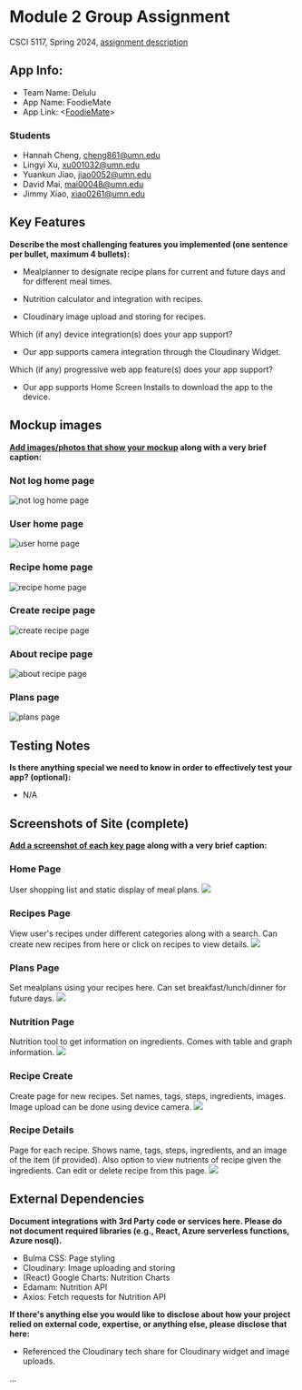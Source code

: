 # Module 2 Group Assignment

CSCI 5117, Spring 2024, [assignment description](https://canvas.umn.edu/courses/413159/pages/project-2)

## App Info:

* Team Name: Delulu
* App Name: FoodieMate
* App Link: <[FoodieMate](https://purple-coast-041010610.5.azurestaticapps.net/)>

### Students

* Hannah Cheng, cheng861@umn.edu
* Lingyi Xu, xu001032@umn.edu
* Yuankun Jiao, jiao0052@umn.edu
* David Mai, mai00048@umn.edu
* Jimmy Xiao, xiao0261@umn.edu


## Key Features

**Describe the most challenging features you implemented
(one sentence per bullet, maximum 4 bullets):**

* Mealplanner to designate recipe plans for current and future days and for different meal times.

* Nutrition calculator and integration with recipes. 

* Cloudinary image upload and storing for recipes. 

Which (if any) device integration(s) does your app support?

* Our app supports camera integration through the Cloudinary Widget.

Which (if any) progressive web app feature(s) does your app support?

* Our app supports Home Screen Installs to download the app to the device. 



## Mockup images

**[Add images/photos that show your mockup](https://stackoverflow.com/questions/10189356/how-to-add-screenshot-to-readmes-in-github-repository) along with a very brief caption:**

### Not log home page
<!-- ![](https://media.giphy.com/media/26ufnwz3wDUli7GU0/giphy.gif) -->
![not log home page](./mockup_images/not_log_home_page.png?raw=true)

### User home page
![user home page](./mockup_images/user_home_page.png?raw=true)

### Recipe home page
![recipe home page](./mockup_images/recipe_home_page.png?raw=true)

### Create recipe page
![create recipe page](./mockup_images/create_recipe_page.png?raw=true)

### About recipe page
![about recipe page](./mockup_images/about_recipe_page.png?raw=true)

### Plans page
![plans page](./mockup_images/plans_page.png?raw=true)

## Testing Notes

**Is there anything special we need to know in order to effectively test your app? (optional):**

* N/A



## Screenshots of Site (complete)

**[Add a screenshot of each key page](https://stackoverflow.com/questions/10189356/how-to-add-screenshot-to-readmes-in-github-repository)
along with a very brief caption:**

### Home Page
User shopping list and static display of meal plans.
![](./demo_images/foodiemate_home.png)

### Recipes Page
View user's recipes under different categories along with a search. Can create new recipes from here or click on recipes to view details.
![](./demo_images/foodiemate_recipes.png)

### Plans Page
Set mealplans using your recipes here. Can set breakfast/lunch/dinner for future days.
![](./demo_images/foodiemate_plans.png)

### Nutrition Page
Nutrition tool to get information on ingredients. Comes with table and graph information.
![](./demo_images/foodiemate_nutri.png)

### Recipe Create
Create page for new recipes. Set names, tags, steps, ingredients, images. Image upload can be done using device camera.
![](./demo_images/foodiemate_create.png)

### Recipe Details
Page for each recipe. Shows name, tags, steps, ingredients, and an image of the item (if provided). Also option to view nutrients of recipe given the ingredients. Can edit or delete recipe from this page.
![](./demo_images/foodiemate_details.png)


## External Dependencies

**Document integrations with 3rd Party code or services here.
Please do not document required libraries (e.g., React, Azure serverless functions, Azure nosql).**

* Bulma CSS: Page styling
* Cloudinary: Image uploading and storing
* (React) Google Charts: Nutrition Charts
* Edamam: Nutrition API
* Axios: Fetch requests for Nutrition API

**If there's anything else you would like to disclose about how your project
relied on external code, expertise, or anything else, please disclose that
here:**

* Referenced the Cloudinary tech share for Cloudinary widget and image uploads.

...
